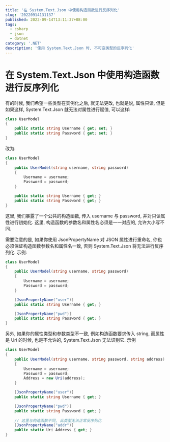 ```yaml
---
title: '在 System.Text.Json 中使用构造函数进行反序列化'
slug: '20220914131137'
published: 2022-09-14T13:11:37+08:00
tags:
  - csharp
  - json
  - dotnet
category: '.NET'
description: '使用 System.Text.Json 时, 不可变类型的反序列化'
---
```


# 在 System.Text.Json 中使用构造函数进行反序列化


有的时候, 我们希望一些类型在实例化之后, 就无法更改, 也就是说, 属性只读, 但是如果这样, System.Text.Json 就无法对属性进行赋值, 可以这样:


```csharp
class UserModel
{
    public static string Username { get; set; }
    public static string Password { get; set; }
}
```


改为:


```csharp
class UserModel
{
    public UserModel(string username, string password)
    {
        Username = username;
        Password = password;
    }

    public static string Username { get; }
    public static string Password { get; }
}
```


这里, 我们暴露了一个公共的构造函数, 传入 username 与 password, 并对只读属性进行初始化. 这里, 构造函数的参数名和属性名必须是一一对应的, 允许大小写不同.


需要注意的是, 如果你使用 JsonPropertyName 对 JSON 属性进行重命名, 你也必须保证构造函数参数名和属性名一致, 否则 System.Text.Json 将无法进行反序列化. 示例:


```csharp
class UserModel
{
    public UserModel(string username, string password)
    {
        Username = username;
        Password = password;
    }

    [JsonPropertyName("user")]
    public static string Username { get; }

    [JsonPropertyName("pwd")]
    public static string Password { get; }    
}
```


另外, 如果你的属性类型和参数类型不一致, 例如构造函数要求传入 string, 而属性是 Uri 的时候, 也是不允许的, System.Text.Json 无法识别它. 示例


```csharp
class UserModel
{
    public UserModel(string username, string password, string address)
    {
        Username = username;
        Password = password;
        Address = new Uri(address);
    }

    [JsonPropertyName("user")]
    public static string Username { get; }

    [JsonPropertyName("pwd")]
    public static string Password { get; }
    
    // 这里与构造函数不同, 此类型无法正常反序列化
    [JsonPropertyName("addr")]
    public static Uri Address { get; }
}
```

